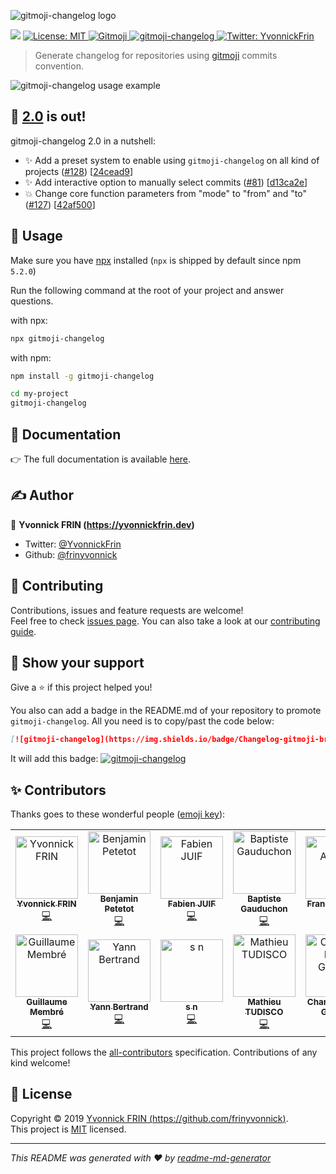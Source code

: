 ![gitmoji-changelog logo](https://raw.githubusercontent.com/frinyvonnick/gitmoji-changelog/master/misc/logo.png)

<p>
  <img src="https://img.shields.io/npm/v/gitmoji-changelog/alpha.svg" />
  <a href="https://github.com/frinyvonnick/gitmoji-changelog/blob/master/LICENSE">
    <img alt="License: MIT" src="https://img.shields.io/badge/License-MIT-yellow.svg" target="_blank" />
  </a>
  <a href="https://gitmoji.carloscuesta.me">
    <img src="https://img.shields.io/badge/gitmoji-%20😜%20😍-FFDD67.svg" alt="Gitmoji">
  </a>
  <a href="https://github.com/frinyvonnick/gitmoji-changelog">
    <img src="https://img.shields.io/badge/Changelog-gitmoji-brightgreen.svg" alt="gitmoji-changelog">
  </a>
  <a href="https://twitter.com/YvonnickFrin">
    <img alt="Twitter: YvonnickFrin" src="https://img.shields.io/twitter/follow/YvonnickFrin.svg?style=social" target="_blank" />
  </a>
</p>

> Generate changelog for repositories using [gitmoji](https://gitmoji.carloscuesta.me/) commits convention.


![gitmoji-changelog usage example](https://raw.githubusercontent.com/frinyvonnick/gitmoji-changelog/master/misc/example.gif)

## 🎉 [2.0](https://github.com/frinyvonnick/gitmoji-changelog/milestone/2) is out!

gitmoji-changelog 2.0 in a nutshell:
- ✨ Add a preset system to enable using `gitmoji-changelog` on all kind of projects ([#128](https://github.com/frinyvonnick/gitmoji-changelog/issues/128)) [[24cead9](https://github.com/frinyvonnick/gitmoji-changelog/commit/24cead964ef3e9c1b5b7df9d53bfe357298a9191)]
- ✨ Add interactive option to manually select commits ([#81](https://github.com/frinyvonnick/gitmoji-changelog/issues/81)) [[d13ca2e](https://github.com/frinyvonnick/gitmoji-changelog/commit/d13ca2e1c77c3cd9694cde926442c303adb47fa3)]
- 💥 Change core function parameters from &quot;mode&quot; to &quot;from&quot; and &quot;to&quot; ([#127](https://github.com/frinyvonnick/gitmoji-changelog/issues/127)) [[42af500](https://github.com/frinyvonnick/gitmoji-changelog/commit/42af500df1b9b9d738bf9d47674537b50dd90870)]

## 🚀 Usage

Make sure you have [npx](https://www.npmjs.com/package/npx) installed (`npx` is shipped by default since npm `5.2.0`)

Run the following command at the root of your project and answer questions.

with npx:
```sh
npx gitmoji-changelog
```

with npm:
```sh
npm install -g gitmoji-changelog

cd my-project
gitmoji-changelog
```

## 📖 Documentation

:point_right: The full documentation is available [here](DOCUMENTATION.md).

## ✍ Author

👤 **Yvonnick FRIN (https://yvonnickfrin.dev)**

* Twitter: [@YvonnickFrin](https://twitter.com/YvonnickFrin)
* Github: [@frinyvonnick](https://github.com/frinyvonnick)

## 🤝 Contributing

Contributions, issues and feature requests are welcome!<br />Feel free to check [issues page](https://github.com/frinyvonnick/gitmoji-changelog/issues). You can also take a look at our [contributing guide](CONTRIBUTING.md).

## 🙏 Show your support

Give a ⭐️ if this project helped you!

You also can add a badge in the README.md of your repository to promote `gitmoji-changelog`. All you need is to copy/past the code below:

```markdown
[![gitmoji-changelog](https://img.shields.io/badge/Changelog-gitmoji-brightgreen.svg)](https://github.com/frinyvonnick/gitmoji-changelog)
```

It will add this badge:  [![gitmoji-changelog](https://img.shields.io/badge/Changelog-gitmoji-brightgreen.svg)](https://github.com/frinyvonnick/gitmoji-changelog)


## ✨ Contributors

Thanks goes to these wonderful people ([emoji key](https://allcontributors.org/docs/en/emoji-key)):

<!-- ALL-CONTRIBUTORS-LIST:START - Do not remove or modify this section -->
<!-- prettier-ignore-start -->
<!-- markdownlint-disable -->
<table>
  <tr>
    <td align="center"><a href="https://yvonnickfrin.dev"><img src="https://avatars0.githubusercontent.com/u/13099512?v=4" width="100px;" alt="Yvonnick FRIN"/><br /><sub><b>Yvonnick FRIN</b></sub></a><br /><a href="https://github.com/frinyvonnick/gitmoji-changelog/commits?author=frinyvonnick" title="Code">💻</a></td>
    <td align="center"><a href="https://github.com/bpetetot"><img src="https://avatars3.githubusercontent.com/u/516360?v=4" width="100px;" alt="Benjamin Petetot"/><br /><sub><b>Benjamin Petetot</b></sub></a><br /><a href="https://github.com/frinyvonnick/gitmoji-changelog/commits?author=bpetetot" title="Code">💻</a></td>
    <td align="center"><a href="https://github.com/fabienjuif"><img src="https://avatars0.githubusercontent.com/u/17828231?v=4" width="100px;" alt="Fabien JUIF"/><br /><sub><b>Fabien JUIF</b></sub></a><br /><a href="https://github.com/frinyvonnick/gitmoji-changelog/commits?author=fabienjuif" title="Code">💻</a></td>
    <td align="center"><a href="https://github.com/bgauduch"><img src="https://avatars0.githubusercontent.com/u/5585755?v=4" width="100px;" alt="Baptiste Gauduchon"/><br /><sub><b>Baptiste Gauduchon</b></sub></a><br /><a href="https://github.com/frinyvonnick/gitmoji-changelog/commits?author=bgauduch" title="Code">💻</a></td>
    <td align="center"><a href="https://www.franck-abgrall.me/"><img src="https://avatars3.githubusercontent.com/u/9840435?v=4" width="100px;" alt="Franck Abgrall"/><br /><sub><b>Franck Abgrall</b></sub></a><br /><a href="https://github.com/frinyvonnick/gitmoji-changelog/commits?author=kefranabg" title="Code">💻</a></td>
    <td align="center"><a href="https://github.com/quentinncl"><img src="https://avatars0.githubusercontent.com/u/12430277?v=4" width="100px;" alt="quentinncl"/><br /><sub><b>quentinncl</b></sub></a><br /><a href="https://github.com/frinyvonnick/gitmoji-changelog/commits?author=quentinncl" title="Code">💻</a></td>
    <td align="center"><a href="https://github.com/lhauspie"><img src="https://avatars1.githubusercontent.com/u/25682509?v=4" width="100px;" alt="Logan HAUSPIE"/><br /><sub><b>Logan HAUSPIE</b></sub></a><br /><a href="https://github.com/frinyvonnick/gitmoji-changelog/commits?author=lhauspie" title="Code">💻</a></td>
  </tr>
  <tr>
    <td align="center"><a href="https://www.geekeries.fun"><img src="https://avatars3.githubusercontent.com/u/7294764?v=4" width="100px;" alt="Guillaume Membré"/><br /><sub><b>Guillaume Membré</b></sub></a><br /><a href="https://github.com/frinyvonnick/gitmoji-changelog/commits?author=gmembre-zenika" title="Code">💻</a></td>
    <td align="center"><a href="http://yann-bertrand.fr/"><img src="https://avatars0.githubusercontent.com/u/5855339?v=4" width="100px;" alt="Yann Bertrand"/><br /><sub><b>Yann Bertrand</b></sub></a><br /><a href="https://github.com/frinyvonnick/gitmoji-changelog/commits?author=yannbertrand" title="Code">💻</a></td>
    <td align="center"><a href="https://github.com/snikic"><img src="https://avatars3.githubusercontent.com/u/2975674?v=4" width="100px;" alt="s n"/><br /><sub><b>s n</b></sub></a><br /><a href="https://github.com/frinyvonnick/gitmoji-changelog/commits?author=snikic" title="Code">💻</a></td>
    <td align="center"><a href="https://mathieutu.dev"><img src="https://avatars3.githubusercontent.com/u/11351322?v=4" width="100px;" alt="Mathieu TUDISCO"/><br /><sub><b>Mathieu TUDISCO</b></sub></a><br /><a href="https://github.com/frinyvonnick/gitmoji-changelog/commits?author=mathieutu" title="Code">💻</a></td>
    <td align="center"><a href="http://charlyx.dev"><img src="https://avatars2.githubusercontent.com/u/481446?v=4" width="100px;" alt="Charles-Henri GUERIN"/><br /><sub><b>Charles-Henri GUERIN</b></sub></a><br /><a href="https://github.com/frinyvonnick/gitmoji-changelog/commits?author=charlyx" title="Code">💻</a></td>
    <td align="center"><a href="https://github.com/FBerthelot"><img src="https://avatars1.githubusercontent.com/u/6927852?v=4" width="100px;" alt="Florent Berthelot"/><br /><sub><b>Florent Berthelot</b></sub></a><br /><a href="https://github.com/frinyvonnick/gitmoji-changelog/commits?author=FBerthelot" title="Code">💻</a></td>
    <td align="center"><a href="http://gillespie59.github.io/"><img src="https://avatars2.githubusercontent.com/u/555768?v=4" width="100px;" alt="Emmanuel DEMEY"/><br /><sub><b>Emmanuel DEMEY</b></sub></a><br /><a href="https://github.com/frinyvonnick/gitmoji-changelog/commits?author=EmmanuelDemey" title="Code">💻</a></td>
  </tr>
</table>

<!-- markdownlint-enable -->
<!-- prettier-ignore-end -->
<!-- ALL-CONTRIBUTORS-LIST:END -->

This project follows the [all-contributors](https://github.com/all-contributors/all-contributors) specification. Contributions of any kind welcome!

## 📝 License

Copyright © 2019 [Yvonnick FRIN (https://github.com/frinyvonnick)](https://github.com/frinyvonnick).<br />
This project is [MIT](https://github.com/frinyvonnick/gitmoji-changelog/blob/master/LICENSE) licensed.

***
_This README was generated with ❤️ by [readme-md-generator](https://github.com/kefranabg/readme-md-generator)_
